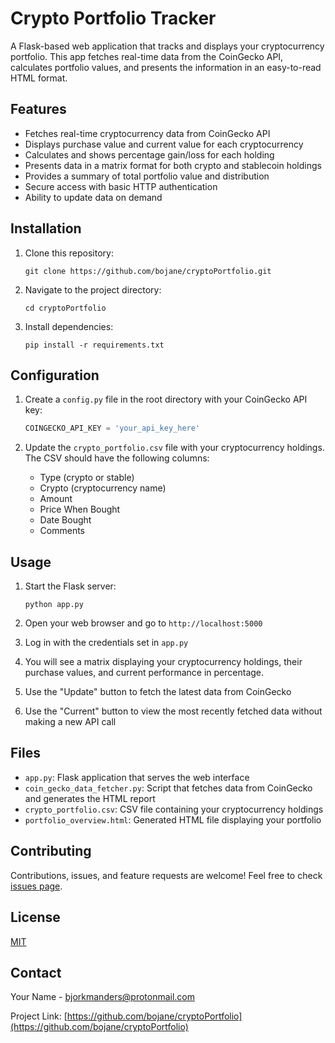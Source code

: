 # Crypto Portfolio Tracker

A Flask-based web application that tracks and displays your cryptocurrency portfolio. This app fetches real-time data from the CoinGecko API, calculates portfolio values, and presents the information in an easy-to-read HTML format.

## Features

- Fetches real-time cryptocurrency data from CoinGecko API
- Displays purchase value and current value for each cryptocurrency
- Calculates and shows percentage gain/loss for each holding
- Presents data in a matrix format for both crypto and stablecoin holdings
- Provides a summary of total portfolio value and distribution
- Secure access with basic HTTP authentication
- Ability to update data on demand

## Installation

1. Clone this repository:
   ```
   git clone https://github.com/bojane/cryptoPortfolio.git
   ```

2. Navigate to the project directory:
   ```
   cd cryptoPortfolio
   ```

3. Install dependencies:
   ```
   pip install -r requirements.txt
   ```

## Configuration

1. Create a `config.py` file in the root directory with your CoinGecko API key:
   ```python
   COINGECKO_API_KEY = 'your_api_key_here'
   ```

2. Update the `crypto_portfolio.csv` file with your cryptocurrency holdings. The CSV should have the following columns:
   - Type (crypto or stable)
   - Crypto (cryptocurrency name)
   - Amount
   - Price When Bought
   - Date Bought
   - Comments

## Usage

1. Start the Flask server:
   ```
   python app.py
   ```

2. Open your web browser and go to `http://localhost:5000`

3. Log in with the credentials set in `app.py`

4. You will see a matrix displaying your cryptocurrency holdings, their purchase values, and current performance in percentage.

5. Use the "Update" button to fetch the latest data from CoinGecko

6. Use the "Current" button to view the most recently fetched data without making a new API call

## Files

- `app.py`: Flask application that serves the web interface
- `coin_gecko_data_fetcher.py`: Script that fetches data from CoinGecko and generates the HTML report
- `crypto_portfolio.csv`: CSV file containing your cryptocurrency holdings
- `portfolio_overview.html`: Generated HTML file displaying your portfolio

## Contributing

Contributions, issues, and feature requests are welcome! Feel free to check [issues page](https://github.com/bojane/cryptoPortfolio/issues).

## License

[MIT](https://choosealicense.com/licenses/mit/)

## Contact

Your Name - bjorkmanders@protonmail.com

Project Link: [https://github.com/bojane/cryptoPortfolio](https://github.com/bojane/cryptoPortfolio)
